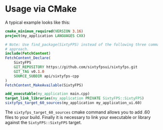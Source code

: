 # Usage via CMake

A typical example looks like this:

```cmake
cmake_minimum_required(VERSION 3.16)
project(my_application LANGUAGES CXX)

# Note: Use find_package(SixtyFPS) instead of the following three commands, if you prefer the package
# approach.
include(FetchContent)
FetchContent_Declare(
    SixtyFPS
    GIT_REPOSITORY https://github.com/sixtyfpsui/sixtyfps.git
    GIT_TAG v0.1.0
    SOURCE_SUBDIR api/sixtyfps-cpp
)
FetchContent_MakeAvailable(SixtyFPS)

add_executable(my_application main.cpp)
target_link_libraries(my_application PRIVATE SixtyFPS::SixtyFPS)
sixtyfps_target_60_sources(my_application my_application_ui.60)
```

The `sixtyfps_target_60_sources` cmake command allows you to add .60 files to your build. Finally it is
necessary to link your executable or library against the `SixtyFPS::SixtyFPS` target.
